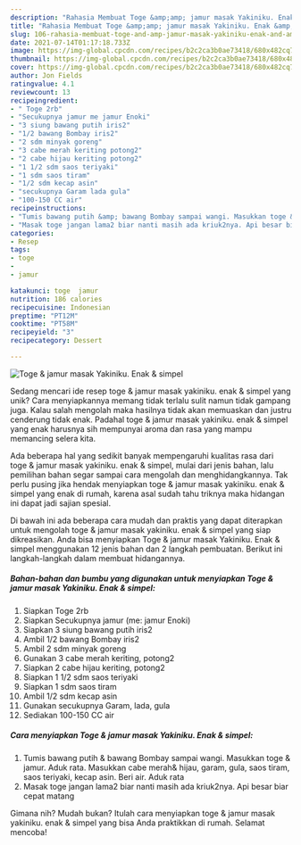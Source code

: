 ```yaml
---
description: "Rahasia Membuat Toge &amp;amp; jamur masak Yakiniku. Enak &amp;amp; simpel, Lezat Sekali"
title: "Rahasia Membuat Toge &amp;amp; jamur masak Yakiniku. Enak &amp;amp; simpel, Lezat Sekali"
slug: 106-rahasia-membuat-toge-and-amp-jamur-masak-yakiniku-enak-and-amp-simpel-lezat-sekali
date: 2021-07-14T01:17:18.733Z
image: https://img-global.cpcdn.com/recipes/b2c2ca3b0ae73418/680x482cq70/toge-jamur-masak-yakiniku-enak-simpel-foto-resep-utama.jpg
thumbnail: https://img-global.cpcdn.com/recipes/b2c2ca3b0ae73418/680x482cq70/toge-jamur-masak-yakiniku-enak-simpel-foto-resep-utama.jpg
cover: https://img-global.cpcdn.com/recipes/b2c2ca3b0ae73418/680x482cq70/toge-jamur-masak-yakiniku-enak-simpel-foto-resep-utama.jpg
author: Jon Fields
ratingvalue: 4.1
reviewcount: 13
recipeingredient:
- " Toge 2rb"
- "Secukupnya jamur me jamur Enoki"
- "3 siung bawang putih iris2"
- "1/2 bawang Bombay iris2"
- "2 sdm minyak goreng"
- "3 cabe merah keriting potong2"
- "2 cabe hijau keriting potong2"
- "1 1/2 sdm saos teriyaki"
- "1 sdm saos tiram"
- "1/2 sdm kecap asin"
- "secukupnya Garam lada gula"
- "100-150 CC air"
recipeinstructions:
- "Tumis bawang putih &amp; bawang Bombay sampai wangi. Masukkan toge &amp; jamur. Aduk rata. Masukkan cabe merah&amp; hijau, garam, gula, saos tiram, saos teriyaki, kecap asin. Beri air. Aduk rata"
- "Masak toge jangan lama2 biar nanti masih ada kriuk2nya. Api besar biar cepat matang"
categories:
- Resep
tags:
- toge
- 
- jamur

katakunci: toge  jamur 
nutrition: 186 calories
recipecuisine: Indonesian
preptime: "PT12M"
cooktime: "PT58M"
recipeyield: "3"
recipecategory: Dessert

---
```



![Toge &amp; jamur masak Yakiniku. Enak &amp; simpel](https://img-global.cpcdn.com/recipes/b2c2ca3b0ae73418/680x482cq70/toge-jamur-masak-yakiniku-enak-simpel-foto-resep-utama.jpg)

Sedang mencari ide resep toge &amp; jamur masak yakiniku. enak &amp; simpel yang unik? Cara menyiapkannya memang tidak terlalu sulit namun tidak gampang juga. Kalau salah mengolah maka hasilnya tidak akan memuaskan dan justru cenderung tidak enak. Padahal toge &amp; jamur masak yakiniku. enak &amp; simpel yang enak harusnya sih mempunyai aroma dan rasa yang mampu memancing selera kita.



Ada beberapa hal yang sedikit banyak mempengaruhi kualitas rasa dari toge &amp; jamur masak yakiniku. enak &amp; simpel, mulai dari jenis bahan, lalu pemilihan bahan segar sampai cara mengolah dan menghidangkannya. Tak perlu pusing jika hendak menyiapkan toge &amp; jamur masak yakiniku. enak &amp; simpel yang enak di rumah, karena asal sudah tahu triknya maka hidangan ini dapat jadi sajian spesial.


Di bawah ini ada beberapa cara mudah dan praktis yang dapat diterapkan untuk mengolah toge &amp; jamur masak yakiniku. enak &amp; simpel yang siap dikreasikan. Anda bisa menyiapkan Toge &amp; jamur masak Yakiniku. Enak &amp; simpel menggunakan 12 jenis bahan dan 2 langkah pembuatan. Berikut ini langkah-langkah dalam membuat hidangannya.

<!--inarticleads1-->

##### Bahan-bahan dan bumbu yang digunakan untuk menyiapkan Toge &amp; jamur masak Yakiniku. Enak &amp; simpel:

1. Siapkan  Toge 2rb
1. Siapkan Secukupnya jamur (me: jamur Enoki)
1. Siapkan 3 siung bawang putih iris2
1. Ambil 1/2 bawang Bombay iris2
1. Ambil 2 sdm minyak goreng
1. Gunakan 3 cabe merah keriting, potong2
1. Siapkan 2 cabe hijau keriting, potong2
1. Siapkan 1 1/2 sdm saos teriyaki
1. Siapkan 1 sdm saos tiram
1. Ambil 1/2 sdm kecap asin
1. Gunakan secukupnya Garam, lada, gula
1. Sediakan 100-150 CC air




<!--inarticleads2-->

##### Cara menyiapkan Toge &amp; jamur masak Yakiniku. Enak &amp; simpel:

1. Tumis bawang putih &amp; bawang Bombay sampai wangi. Masukkan toge &amp; jamur. Aduk rata. Masukkan cabe merah&amp; hijau, garam, gula, saos tiram, saos teriyaki, kecap asin. Beri air. Aduk rata
1. Masak toge jangan lama2 biar nanti masih ada kriuk2nya. Api besar biar cepat matang




Gimana nih? Mudah bukan? Itulah cara menyiapkan toge &amp; jamur masak yakiniku. enak &amp; simpel yang bisa Anda praktikkan di rumah. Selamat mencoba!
